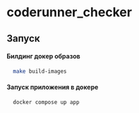 # coderunner_checker

## Запуск
#### Билдинг докер образов
```sh
  make build-images
```
#### Запуск приложения в докере
```sh
  docker compose up app
```
